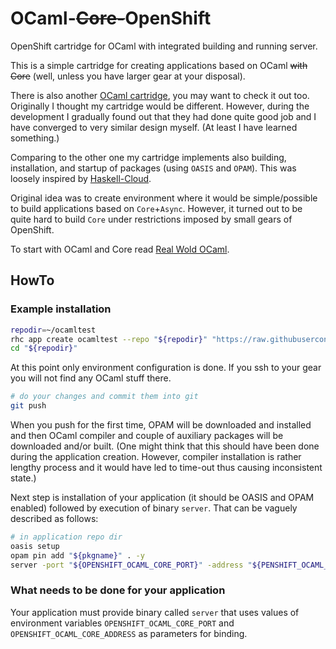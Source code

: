 OCaml-<del>Core-</del>OpenShift
====================

OpenShift cartridge for OCaml with integrated building and running server.

This is a simple cartridge for creating applications based on OCaml <del>with Core</del>
(well, unless you have larger gear at your disposal).

There is also another [OCaml cartridge](https://bitbucket.org/jpathy/ocaml-openshift),
you may want to check it out too. Originally I thought my cartridge would be different.
However, during the development I gradually found out that they had done quite good
job and I have converged to very similar design myself. (At least I have learned something.)

Comparing to the other one my cartridge implements also
building, installation, and startup of packages (using `OASIS` and `OPAM`).
This was loosely inspired by [Haskell-Cloud](https://github.com/accursoft/Haskell-Cloud).

Original idea was to create environment where it would be simple/possible
to build applications based on `Core`+`Async`. However, it turned out to be quite
hard to build `Core` under restrictions imposed by small gears of OpenShift.

To start with OCaml and Core read [Real Wold OCaml](https://realworldocaml.org/).

HowTo
-----

### Example installation

~~~~ .bash
repodir=~/ocamltest
rhc app create ocamltest --repo "${repodir}" "https://raw.githubusercontent.com/xkollar/ocaml-core-openshift/master/metadata/manifest.yml"
cd "${repodir}"
~~~~

At this point only environment configuration is done. If you ssh to
your gear you will not find any OCaml stuff there.

~~~~ .bash
# do your changes and commit them into git
git push
~~~~

When you push for the first time, OPAM will be downloaded and
installed and then OCaml compiler and couple of auxiliary
packages will be downloaded and/or built. (One might think
that this should have been done during the application creation.
However, compiler installation is rather lengthy process and it would
have led to time-out thus causing inconsistent state.)

Next step is installation of your application (it should be OASIS and
OPAM enabled) followed by execution of binary `server`. That can be
vaguely described as follows:

~~~~ .bash
# in application repo dir
oasis setup
opam pin add "${pkgname}" . -y
server -port "${OPENSHIFT_OCAML_CORE_PORT}" -address "${PENSHIFT_OCAML_CORE_ADDRESS}"
~~~~

### What needs to be done for your application

Your application must provide binary called `server` that
uses values of environment variables `OPENSHIFT_OCAML_CORE_PORT`
and `OPENSHIFT_OCAML_CORE_ADDRESS` as parameters for binding.
